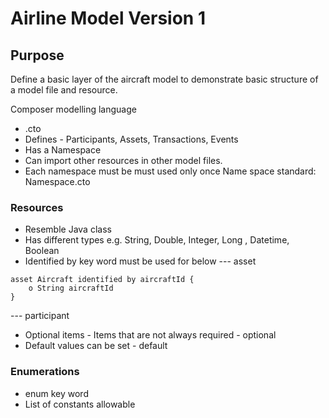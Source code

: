 # Airline Model Version 1

## Purpose
Define a basic layer of the aircraft model to demonstrate basic structure of a model file and resource.

Composer modelling language
- .cto
- Defines - Participants, Assets, Transactions, Events
- Has a Namespace
- Can import other resources in other model files. 
- Each namespace must be must used only once
Name space standard: Namespace.cto

### Resources
- Resemble Java class 
- Has different types e.g. String, Double, Integer, Long , Datetime, Boolean
- Identified by key word must be used for below
--- asset 
```
asset Aircraft identified by aircraftId {  
    o String aircraftId
}
```
--- participant 
- Optional items - Items that are not always required - optional
- Default values can be set - default

### Enumerations
- enum key word
- List of constants allowable



